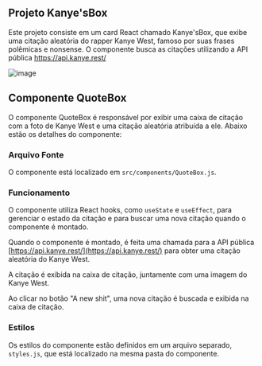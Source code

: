 ## Projeto Kanye'sBox

Este projeto consiste em um card React chamado Kanye'sBox, que exibe uma citação aleatória do rapper Kanye West, famoso por suas frases polêmicas e nonsense. O componente busca as citações utilizando a API pública https://api.kanye.rest/

![image](https://github.com/Jeanpk12/Kanyesbox/assets/122842874/1f25ee2e-d95a-42a8-8e96-d11cf195a680)

## Componente QuoteBox

O componente QuoteBox é responsável por exibir uma caixa de citação com a foto de Kanye West e uma citação aleatória atribuída a ele. Abaixo estão os detalhes do componente:

### Arquivo Fonte

O componente está localizado em `src/components/QuoteBox.js`.

### Funcionamento

O componente utiliza React hooks, como `useState` e `useEffect`, para gerenciar o estado da citação e para buscar uma nova citação quando o componente é montado.

Quando o componente é montado, é feita uma chamada para a API pública [https://api.kanye.rest/](https://api.kanye.rest/) para obter uma citação aleatória do Kanye West.

A citação é exibida na caixa de citação, juntamente com uma imagem do Kanye West.

Ao clicar no botão "A new shit", uma nova citação é buscada e exibida na caixa de citação.

### Estilos

Os estilos do componente estão definidos em um arquivo separado, `styles.js`, que está localizado na mesma pasta do componente.
